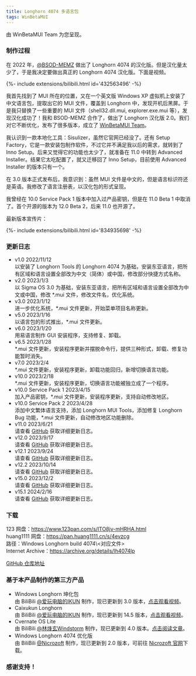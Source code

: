 ```yaml
---
title: Longhorn 4074 多语言包
tags: WinBetaMUI
---
```


由 WinBetaMUI Team 为您呈现。
<!--more-->

### 制作过程

在 2022 年，[@BSOD-MEMZ](https://space.bilibili.com/1975308950) 做出了 Longhorn 4074 的汉化版。但是汉化量太少了，于是我决定要做出真正的 Longhorn 4074 汉化版。下面是视频。

<div>{%- include extensions/bilibili.html id='432563496' -%}</div>

我首先找到了 MUI 所在的位置，又在一个英文版 Windows XP 虚拟机上安装了中文语言包，提取出它的 MUI 文件，覆盖到 Longhorn 中，发现开机后黑屏。于是我只替换了一些重要的 MUI 文件（shell32.dll.mui, explorer.exe.mui 等），发现汉化成功了！我和 BSOD-MEMZ 合作了，做出了 Longhorn 汉化版 2.0。我们对它不断优化，发布了很多版本，成立了 [WinBetaMUI Team](/winbetamui)。

我认识到一款本地化工具：Sisulizer，虽然它官网已经没了。还有 Setup Factory，它是一款安装包制作软件，不过它并不满足我以后的需求，就转到了 Inno Setup。后来又觉得它的功能也太少了，就准备在 11.0 中转到 Advanced Installer。结果它太吃配置了，就又迁移回了 Inno Setup，目前使用 Advanced Installer 的版本只有一个。

在 3.0 版本正式发布后，我意识到：虽然 MUI 文件是中文的，但是语言标识符还是英语。我修改了语言注册表，以汉化包的形式呈现。

我曾经在 10.0 Service Pack 1 版本中加入过产品密钥，但是在 11.0 Beta 1 中取消了。首个开源的版本为 12.0 Beta 2，后来 11.0 也开源了。

最新版本宣传片：

<div>{%- include extensions/bilibili.html id='834935698' -%}</div>

### 更新日志

- v1.0  2022/11/12<br>
  以安装了 Longhorn Tools 的 Longhorn 4074 为基础，安装东亚语言，把所有区域和语言设置全部改为中文（简体）或中国，修改部分快捷方式名称。
- v2.0  2023/1/3<br>
  以 Sigma OS 3.0 为基础，安装东亚语言，把所有区域和语言设置全部改为中文或中国，修改 *.mui 文件，修改文件名，优化系统。
- v3.0  2023/1/12<br>
  进一步优化系统，*.mui 文件更新，开始菜单项目名称更新。
- v5.0  2023/1/16<br>
  以语言包的形式推出，*.mui 文件更新。
- v6.0  2023/1/20<br>
  用易语言制作 GUI 安装程序，支持修复、卸载。
- v6.5  2023/1/28<br>
  *.mui 文件更新，安装程序更新并摆脱命令行，提供三种形式，卸载、修复功能暂时消失。
- v7.0 2023/2/4<br>
  *.mui 文件更新，安装程序更新，卸载功能回归，新增切换语言功能。
- v10.0  2023/2/18<br>
  *.mui 文件更新，安装程序更新，切换语言功能被独立成了一个程序。
- v10.0 Service Pack 1 2023/4/15<br>
  加入产品密钥，*.mui 文件更新，安装程序更新，支持自动修改地区。
- v10.0 Service Pack 2 2023/4/28<br>
  添加中文繁体语言支持，添加 Longhorn MUI Tools，添加修复 Longhorn Bug 功能，*.mui 文件更新，自动修改地区功能删除。
- v11.0 2023/6/21<br>请查看 [GitHub](https://github.com/wbmui/lh4074mui/releases/tag/v11.0) 获取详细更新日志。
- v12.0 2023/9/17<br>请查看 [GitHub](https://github.com/wbmui/lh4074mui/releases/tag/v12.0) 获取详细更新日志。
- v12.1 2023/9/24<br>请查看 [GitHub](https://github.com/wbmui/lh4074mui/releases/tag/v12.1) 获取详细更新日志。
- v12.2 2023/10/14<br>请查看 [GitHub](https://github.com/wbmui/lh4074mui/releases/tag/v12.2) 获取详细更新日志。
- v15.0 2023/12/2<br>请查看 [GitHub](https://github.com/wbmui/lh4074mui/releases/tag/v15.0) 获取详细更新日志。
- v15.1 2024/2/16<br>请查看 [GitHub](https://github.com/wbmui/lh4074mui/releases/tag/v15.1.18.0) 获取详细更新日志。

### 下载

123 网盘：https://www.123pan.com/s/lTO8jv-mHRHA.html<br>
huang1111 网盘：https://pan.huang1111.cn/s/4evzcg<br>
    路径：Windows Longhorn build 4074\\<对应文件><br>
Internet Archive：https://archive.org/details/lh4074lp

[GitHub 仓库地址](https://github.com/wbmui/lh4074mui)

### 基于本产品制作的第三方产品

- Windows Longhorn 坤化包<br>
  由 BiliBili [@爱玩电脑的IKUN](https://space.bilibili.com/1691501497) 制作，现已更新到 3.0 版本，[点击观看视频](https://www.bilibili.com/video/BV1KJ4m1t7zm)。
- Caixukun Longhorn<br>
  由 BiliBili [@爱玩电脑的IKUN](https://space.bilibili.com/1691501497) 制作，现已更新到 14.5 版本，[点击观看视频](https://www.bilibili.com/video/BV1CM411e7Lg)。
- Cvernate OS Lite<br>
  由 BiliBili [@林烽玄Windstorm](https://space.bilibili.com/1171551865) 制作，现已更新到 4.0 版本。[点击阅读文章](https://www.bilibili.com/read/cv30156896)。
- Windows Longhorn 4074 优化版<br>由 BiliBili [@Nicrozoft](https://space.bilibili.com/3546641434937345) 制作，现已更新到 2.0 版本，可前往 [Nicrozoft 官网](http://nicrozoft.github.io/winlh4074.html)下载。

### 感谢支持！
